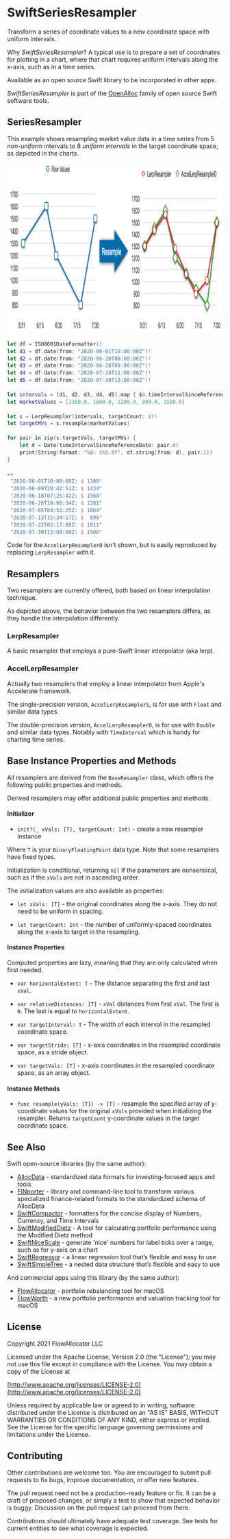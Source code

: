 # SwiftSeriesResampler

Transform a series of coordinate values to a new coordinate space with uniform intervals.

Why _SwiftSeriesResampler_? A typical use is to prepare a set of coordinates for plotting in a chart, where that chart requires uniform intervals along the x-axis, such as in a time series.

Available as an open source Swift library to be incorporated in other apps.

_SwiftSeriesResampler_ is part of the [OpenAlloc](https://github.com/openalloc) family of open source Swift software tools.

## SeriesResampler

This example shows resampling market value data in a time series from 5 *non-uniform* intervals to 8 *uniform intervals* in the target coordinate space, as depicted in the charts.

<img src="https://github.com/openalloc/SwiftSeriesResampler/blob/main/Images/example.png" width="1149" height="397"/>

```swift
let df = ISO8601DateFormatter()
let d1 = df.date(from: "2020-06-01T10:00:00Z")!
let d2 = df.date(from: "2020-06-20T08:00:00Z")!
let d3 = df.date(from: "2020-06-28T09:00:00Z")!
let d4 = df.date(from: "2020-07-18T11:00:00Z")!
let d5 = df.date(from: "2020-07-30T13:00:00Z")!

let intervals = [d1, d2, d3, d4, d5].map { $0.timeIntervalSinceReferenceDate }
let marketValues = [1300.0, 1600.0, 1200.0, 800.0, 1500.0]

let s = LerpResampler(intervals, targetCount: 8)!
let targetMVs = s.resample(marketValues)

for pair in zip(s.targetVals, targetMVs) {
    let d = Date(timeIntervalSinceReferenceDate: pair.0)
    print(String(format: "%@: $%5.0f", df.string(from: d), pair.1))
}

=>
 "2020-06-01T10:00:00Z: $ 1300"
 "2020-06-09T20:42:51Z: $ 1434"
 "2020-06-18T07:25:42Z: $ 1568"
 "2020-06-26T18:08:34Z: $ 1281"
 "2020-07-05T04:51:25Z: $ 1064"
 "2020-07-13T15:34:17Z: $  896"
 "2020-07-22T02:17:08Z: $ 1011"
 "2020-07-30T13:00:00Z: $ 1500"
```

Code for the `AccelLerpResamplerD` isn't shown, but is easily reproduced by replacing `LerpResampler` with it.

## Resamplers

Two resamplers are currently offered, both based on linear interpolation technique.

As depicted above, the behavior between the two resamplers differs, as they handle the interpolation differently.

### LerpResampler

A basic resampler that employs a pure-Swift linear interpolator (aka lerp).

### AccelLerpResampler

Actually two resamplers that employ a linear interpolator from Apple's Accelerate framework.

The single-precision version, `AccelLerpResamplerS`, is for use with `Float` and similar data types.

The double-precision version, `AccelLerpResamplerD`, is for use with `Double` and similar data types. Notably with `TimeInterval` which is handy for charting time series.

## Base Instance Properties and Methods

All resamplers are derived from the `BaseResampler` class, which offers the following public properties and methods. 

Derived resamplers may offer additional public properties and methods.

#### Initializer

- `init?(_ xVals: [T], targetCount: Int)` - create a new resampler instance

Where `T` is your `BinaryFloatingPoint` data type. Note that some resamplers have fixed types.

Initialization is conditional, returning `nil` if the parameters are nonsensical, such as if the `xVals` are not in ascending order.

The initialization values are also available as properties:

- `let xVals: [T]` - the original coordinates along the x-axis. They do not need to be uniform in spacing.

- `let targetCount: Int` - the number of uniformly-spaced coordinates along the x-axis to target in the resampling.

#### Instance Properties

Computed properties are lazy, meaning that they are only calculated when first needed.

- `var horizontalExtent: T` - The distance separating the first and last `xVal`.

- `var relativeDistances: [T]` - `xVal` distances from first `xVal`. The first is `0`. The last is equal to `horizontalExtent`.

- `var targetInterval: T` - The width of each interval in the resampled coordinate space.

- `var targetStride: [T]` - x-axis coordinates in the resampled coordinate space, as a stride object.

- `var targetVals: [T]` - x-axis coordinates in the resampled coordinate space, as an array object.

#### Instance Methods

- `func resample(yVals: [T]) -> [T]` - resample the specified array of y-coordinate values for the original `xVals` provided when initializing the resampler. Returns `targetCount` y-coordinate values in the target coordinate space.

## See Also

Swift open-source libraries (by the same author):

* [AllocData](https://github.com/openalloc/AllocData) - standardized data formats for investing-focused apps and tools
* [FINporter](https://github.com/openalloc/FINporter) - library and command-line tool to transform various specialized finance-related formats to the standardized schema of AllocData
* [SwiftCompactor](https://github.com/openalloc/SwiftCompactor) - formatters for the concise display of Numbers, Currency, and Time Intervals
* [SwiftModifiedDietz](https://github.com/openalloc/SwiftModifiedDietz) - A tool for calculating portfolio performance using the Modified Dietz method
* [SwiftNiceScale](https://github.com/openalloc/SwiftNiceScale) - generate 'nice' numbers for label ticks over a range, such as for y-axis on a chart
* [SwiftRegressor](https://github.com/openalloc/SwiftRegressor) - a linear regression tool that’s flexible and easy to use
* [SwiftSimpleTree](https://github.com/openalloc/SwiftSimpleTree) - a nested data structure that’s flexible and easy to use

And commercial apps using this library (by the same author):

* [FlowAllocator](https://flowallocator.app/FlowAllocator/index.html) - portfolio rebalancing tool for macOS
* [FlowWorth](https://flowallocator.app/FlowWorth/index.html) - a new portfolio performance and valuation tracking tool for macOS

## License

Copyright 2021 FlowAllocator LLC

Licensed under the Apache License, Version 2.0 (the "License"); you may not use this file except in compliance with the License. You may obtain a copy of the License at

[http://www.apache.org/licenses/LICENSE-2.0](http://www.apache.org/licenses/LICENSE-2.0)

Unless required by applicable law or agreed to in writing, software distributed under the License is distributed on an "AS IS" BASIS, WITHOUT WARRANTIES OR CONDITIONS OF ANY KIND, either express or implied. See the License for the specific language governing permissions and limitations under the License.

## Contributing

Other contributions are welcome too. You are encouraged to submit pull requests to fix bugs, improve documentation, or offer new features.

The pull request need not be a production-ready feature or fix. It can be a draft of proposed changes, or simply a test to show that expected behavior is buggy. Discussion on the pull request can proceed from there.

Contributions should ultimately have adequate test coverage. See tests for current entities to see what coverage is expected.
